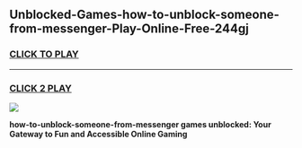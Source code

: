 
## Unblocked-Games-how-to-unblock-someone-from-messenger-Play-Online-Free-244gj
<h3>
<a href="https://premium76.site?title=how-to-unblock-someone-from-messenger&ref=26A">CLICK TO PLAY</a></h3>
<hr>

<h3>
<a href="https://premium76.site?title=how-to-unblock-someone-from-messenger&ref=26A">CLICK 2 PLAY</a>
  
</h3>

<a href="https://premium76.site?title=how-to-unblock-someone-from-messenger&ref=26A"><img src="https://clearcache.store/games.png"></a>


**how-to-unblock-someone-from-messenger games unblocked: Your Gateway to Fun and Accessible Online Gaming**
